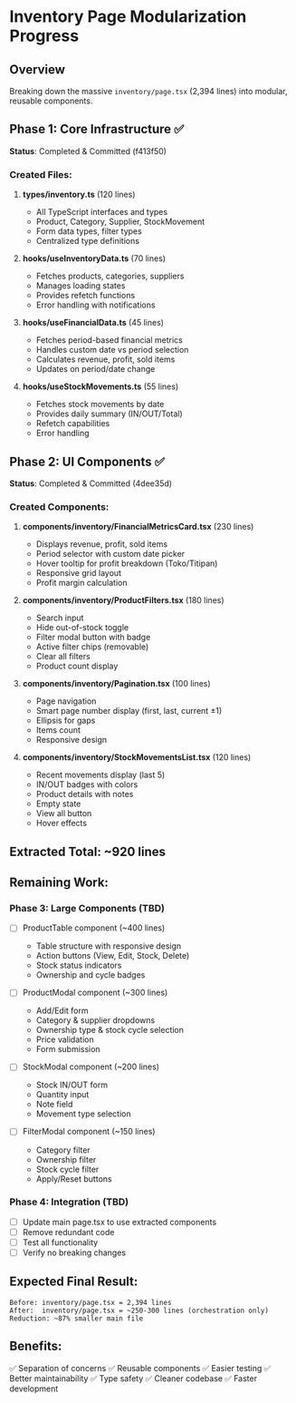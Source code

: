 # Inventory Page Modularization Progress

## Overview
Breaking down the massive `inventory/page.tsx` (2,394 lines) into modular, reusable components.

## Phase 1: Core Infrastructure ✅
**Status**: Completed & Committed (f413f50)

### Created Files:
1. **types/inventory.ts** (120 lines)
   - All TypeScript interfaces and types
   - Product, Category, Supplier, StockMovement
   - Form data types, filter types
   - Centralized type definitions

2. **hooks/useInventoryData.ts** (70 lines)
   - Fetches products, categories, suppliers
   - Manages loading states
   - Provides refetch functions
   - Error handling with notifications

3. **hooks/useFinancialData.ts** (45 lines)
   - Fetches period-based financial metrics
   - Handles custom date vs period selection
   - Calculates revenue, profit, sold items
   - Updates on period/date change

4. **hooks/useStockMovements.ts** (55 lines)
   - Fetches stock movements by date
   - Provides daily summary (IN/OUT/Total)
   - Refetch capabilities
   - Error handling

## Phase 2: UI Components ✅
**Status**: Completed & Committed (4dee35d)

### Created Components:
1. **components/inventory/FinancialMetricsCard.tsx** (230 lines)
   - Displays revenue, profit, sold items
   - Period selector with custom date picker
   - Hover tooltip for profit breakdown (Toko/Titipan)
   - Responsive grid layout
   - Profit margin calculation

2. **components/inventory/ProductFilters.tsx** (180 lines)
   - Search input
   - Hide out-of-stock toggle
   - Filter modal button with badge
   - Active filter chips (removable)
   - Clear all filters
   - Product count display

3. **components/inventory/Pagination.tsx** (100 lines)
   - Page navigation
   - Smart page number display (first, last, current ±1)
   - Ellipsis for gaps
   - Items count
   - Responsive design

4. **components/inventory/StockMovementsList.tsx** (120 lines)
   - Recent movements display (last 5)
   - IN/OUT badges with colors
   - Product details with notes
   - Empty state
   - View all button
   - Hover effects

## Extracted Total: ~920 lines

## Remaining Work:

### Phase 3: Large Components (TBD)
- [ ] ProductTable component (~400 lines)
  - Table structure with responsive design
  - Action buttons (View, Edit, Stock, Delete)
  - Stock status indicators
  - Ownership and cycle badges
  
- [ ] ProductModal component (~300 lines)
  - Add/Edit form
  - Category & supplier dropdowns
  - Ownership type & stock cycle selection
  - Price validation
  - Form submission

- [ ] StockModal component (~200 lines)
  - Stock IN/OUT form
  - Quantity input
  - Note field
  - Movement type selection

- [ ] FilterModal component (~150 lines)
  - Category filter
  - Ownership filter
  - Stock cycle filter
  - Apply/Reset buttons

### Phase 4: Integration (TBD)
- [ ] Update main page.tsx to use extracted components
- [ ] Remove redundant code
- [ ] Test all functionality
- [ ] Verify no breaking changes

## Expected Final Result:
```
Before: inventory/page.tsx = 2,394 lines
After:  inventory/page.tsx = ~250-300 lines (orchestration only)
Reduction: ~87% smaller main file
```

## Benefits:
✅ Separation of concerns
✅ Reusable components
✅ Easier testing
✅ Better maintainability
✅ Type safety
✅ Cleaner codebase
✅ Faster development
